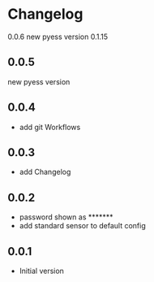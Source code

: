 # Changelog

0.0.6
new pyess version 0.1.15

## 0.0.5
new pyess version

## 0.0.4

- add git Workflows

## 0.0.3

- add Changelog 

## 0.0.2

- password shown as *******
- add standard sensor to default config

## 0.0.1

- Initial version
